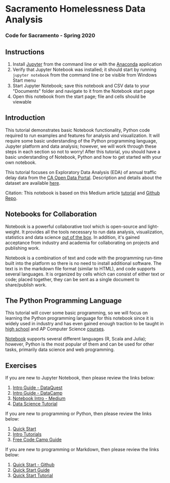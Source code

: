 # Sacramento Homelessness Data Analysis

### Code for Sacramento - Spring 2020

## Instructions

1. Install [Jupyter](https://jupyter.org/install) from the command line or with the [Anaconda](https://www.anaconda.com/distribution/) application
2. Verify that Jupyter Notebook was installed; it should start by running `jupyter notebook` from the command line or be visible from Windows Start menu
3. Start Jupyter Notebook; save this notebook and CSV data to your "Documents" folder and navigate to it from the Notebook start page
4. Open this notebook from the start page; file and cells should be viewable

## Introduction

This tutorial demonstrates basic Notebook functionality, Python code required to run examples and features for analysis and visualization. It will require some basic understanding of the Python programming language, Jupyter platform and data analysis; however, we will work through these steps in each section so not to worry! After this tutorial, you should have a basic understanding of Notebook, Python and how to get started with your own notebook.

This tutorial focuses on Exploratory Data Analysis (EDA) of annual traffic delay data from the [CA Open Data Portal](https://data.ca.gov/). Description and details about the dataset are available [here](https://data.ca.gov/dataset/caltrans-annual-vehicle-delay).

Citation: This notebook is based on this Medium article [tutorial](https://medium.com/python-pandemonium/introduction-to-exploratory-data-analysis-in-python-8b6bcb55c190) and [Github Repo](https://github.com/kadnan/EDA_Python/).

## Notebooks for Collaboration

Notebook is a powerful collaborative tool which is open-source and light-weight. It provides all the tools necessary to run data analysis, visualization, statistics and data science [out of the box](https://jupyter.org/jupyter-book/01/what-is-data-science.html). In addition, it's gained acceptance from industry and academia for collaborating on projects and publishing work.

Notebook is a combination of text and code with the programming run-time built into the platform so there is no need to install additional software. The text is in the markdown file format (similar to HTML), and code supports several languages. It is organized by cells which can consist of either text or code; placed together, they can be sent as a single document to share/publish work.

## The Python Programming Language

This tutorial will cover some basic programming, so we will focus on learning the Python programming language for this notebook since it is widely used in industry and has even gained enough traction to be taught in [high school](https://codehs.com/info/curriculum/intropython) and AP Computer Science [courses](https://code.org/educate/curriculum/high-school).

[Notebook](https://jupyter.org/) supports several different languages (R, Scala and Julia); however, Python is the most popular of them and can be used for other tasks, primarily data science and web programming.

## Exercises

If you are new to Jupyter Notebook, then please review the links below:

1. [Intro Guide - DataQuest](https://www.dataquest.io/blog/jupyter-notebook-tutorial/)
2. [Intro Guide - DataCamp](https://www.datacamp.com/community/tutorials/tutorial-jupyter-notebook)
3. [Notebook Intro - Medium](https://towardsdatascience.com/a-beginners-tutorial-to-jupyter-notebooks-1b2f8705888a)
4. [Data Science Tutorial](https://jupyter.org/jupyter-book/01/what-is-data-science.html)

If you are new to programming or Python, then please review the links below:

1. [Quick Start](https://www.python.org/about/gettingstarted/)
2. [Intro Tutorials](https://realpython.com/learning-paths/python3-introduction/)
3. [Free Code Camp Guide](https://guide.freecodecamp.org/python/)

If you are new to programming or Markdown, then please review the links below:

1. [Quick Start - Github](https://guides.github.com/features/mastering-markdown/)
2. [Quick Start Guide](https://www.markdownguide.org/getting-started/)
3. [Quick Start Tutorial](https://www.markdowntutorial.com/)
